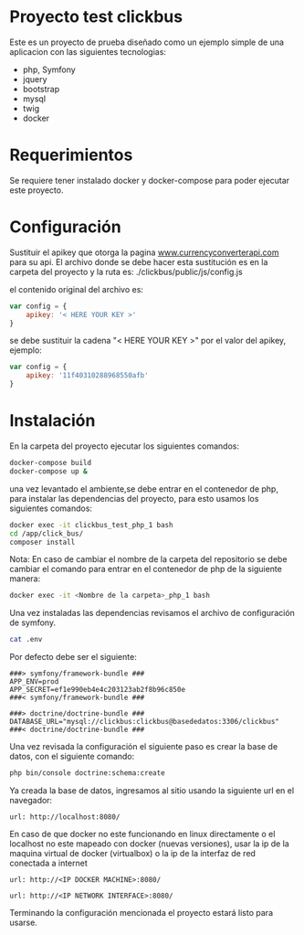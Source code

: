 # Proyecto test clickbus 
Este es un proyecto de prueba diseñado como un ejemplo simple de una aplicacion con las siguientes tecnologias:
* php, Symfony
* jquery
* bootstrap
* mysql
* twig
* docker

# Requerimientos
Se requiere tener instalado docker y docker-compose para poder ejecutar este proyecto.

# Configuración
Sustituir el apikey que otorga la pagina www.currencyconverterapi.com para su api. El archivo donde se debe hacer esta sustitución es en la carpeta del proyecto y la ruta es: ./clickbus/public/js/config.js

el contenido original del archivo es:

```javascript
var config = {
	apikey: '< HERE YOUR KEY >'
}
```
se debe sustituir la cadena "< HERE YOUR KEY >" por el valor del apikey, ejemplo:

```javascript
var config = {
	apikey: '11f40310288968550afb'
}
```

# Instalación
En la carpeta del proyecto ejecutar los siguientes comandos:

```bash
docker-compose build
docker-compose up &
```
una vez levantado el ambiente,se debe entrar en el contenedor de php, para instalar las dependencias del proyecto, para esto usamos los siguientes comandos:

```bash
docker exec -it clickbus_test_php_1 bash
cd /app/click_bus/
composer install
```
Nota: En caso de cambiar el nombre de la carpeta del repositorio se debe cambiar el comando para entrar en el contenedor de php de la siguiente manera:

```bash
docker exec -it <Nombre de la carpeta>_php_1 bash
```

Una vez instaladas las dependencias revisamos el archivo de configuración de symfony.

```bash
cat .env
```
Por defecto debe ser el siguiente:

```plaintext
###> symfony/framework-bundle ###
APP_ENV=prod
APP_SECRET=ef1e990eb4e4c203123ab2f8b96c850e
###< symfony/framework-bundle ###

###> doctrine/doctrine-bundle ###
DATABASE_URL="mysql://clickbus:clickbus@basededatos:3306/clickbus"
###< doctrine/doctrine-bundle ###
```
Una vez revisada la configuración el siguiente paso es crear la base de datos, con el siguiente comando:

```bash
php bin/console doctrine:schema:create
```
Ya creada la base de datos, ingresamos al sitio usando la siguiente url en el navegador: 
```plaintext
url: http://localhost:8080/
```
En caso de que docker no este funcionando en linux directamente o el localhost no este mapeado con docker (nuevas versiones), usar la ip de la maquina virtual de docker (virtualbox) o la ip de la interfaz de red conectada a internet

```plaintext
url: http://<IP DOCKER MACHINE>:8080/
```
```plaintext
url: http://<IP NETWORK INTERFACE>:8080/
```
Terminando la configuración mencionada el proyecto estará listo para usarse.